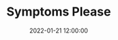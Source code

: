 ---
layout: blog
title: Symptoms Please
date: 2022-01-21 12:00:00
publish: true
blog-category: Symptoms Please Devlog
image: assets/SymptomsPlease/icon.png
---